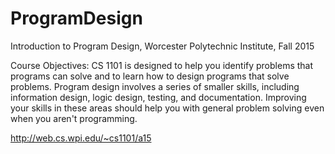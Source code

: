 # ProgramDesign
Introduction to Program Design, Worcester Polytechnic Institute, Fall 2015

Course Objectives: CS 1101 is designed to help you identify problems that programs can solve and to learn how to design programs that solve problems. Program design involves a series of smaller skills, including information design, logic design, testing, and documentation. Improving your skills in these areas should help you with general problem solving even when you aren't programming.

http://web.cs.wpi.edu/~cs1101/a15

